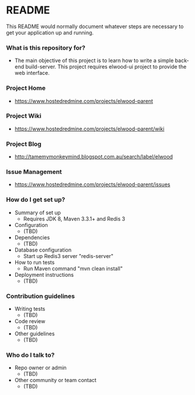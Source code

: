 # README #

This README would normally document whatever steps are necessary to get your application up and running.

### What is this repository for? ###

* The main objective of this project is to learn how to write a simple back-end build-server. This project requires elwood-ui project to provide the web interface.

### Project Home ###

* https://www.hostedredmine.com/projects/elwood-parent

### Project Wiki ###

* https://www.hostedredmine.com/projects/elwood-parent/wiki

### Project Blog ###

* http://tamemymonkeymind.blogspot.com.au/search/label/elwood

### Issue Management ###

* https://www.hostedredmine.com/projects/elwood-parent/issues

### How do I get set up? ###

* Summary of set up
    * Requires JDK 8, Maven 3.3.1+ and Redis 3
* Configuration
    * (TBD)
* Dependencies
    * (TBD)
* Database configuration
    * Start up Redis3 server "redis-server"
* How to run tests
    * Run Maven command "mvn clean install"
* Deployment instructions
    * (TBD)

### Contribution guidelines ###

* Writing tests
    * (TBD)
* Code review
    * (TBD)
* Other guidelines
    * (TBD)

### Who do I talk to? ###

* Repo owner or admin
    * (TBD)
* Other community or team contact
    * (TBD)

